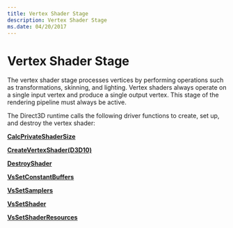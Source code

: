```yaml
---
title: Vertex Shader Stage
description: Vertex Shader Stage
ms.date: 04/20/2017
---
```


# Vertex Shader Stage


The vertex shader stage processes vertices by performing operations such as transformations, skinning, and lighting. Vertex shaders always operate on a single input vertex and produce a single output vertex. This stage of the rendering pipeline must always be active.

The Direct3D runtime calls the following driver functions to create, set up, and destroy the vertex shader:

[**CalcPrivateShaderSize**](/windows-hardware/drivers/ddi/d3d10umddi/nc-d3d10umddi-pfnd3d10ddi_calcprivateshadersize)

[**CreateVertexShader(D3D10)**](/windows-hardware/drivers/ddi/d3d10umddi/nc-d3d10umddi-pfnd3d10ddi_createvertexshader)

[**DestroyShader**](/windows-hardware/drivers/ddi/d3d10umddi/nc-d3d10umddi-pfnd3d10ddi_destroyshader)

[**VsSetConstantBuffers**](/windows-hardware/drivers/ddi/d3d10umddi/nc-d3d10umddi-pfnd3d10ddi_setconstantbuffers)

[**VsSetSamplers**](/windows-hardware/drivers/ddi/d3d10umddi/nc-d3d10umddi-pfnd3d10ddi_setsamplers)

[**VsSetShader**](/windows-hardware/drivers/ddi/d3d10umddi/nc-d3d10umddi-pfnd3d10ddi_setshader)

[**VsSetShaderResources**](/windows-hardware/drivers/ddi/d3d10umddi/nc-d3d10umddi-pfnd3d10ddi_setshaderresources)

 

